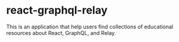 # react-graphql-relay

This is an application that help users find collections of educational resources about React, GraphQL, and Relay.
